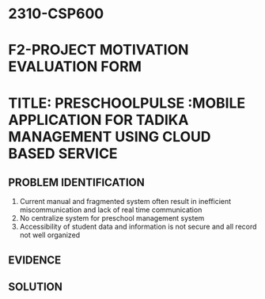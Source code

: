 # 2310-CSP600
# F2-PROJECT MOTIVATION EVALUATION FORM
# TITLE: PRESCHOOLPULSE :MOBILE APPLICATION FOR TADIKA MANAGEMENT USING CLOUD BASED SERVICE
## PROBLEM IDENTIFICATION

1. Current manual and fragmented system often result in inefficient miscommunication and lack of real time communication
2. No centralize system for preschool management system
3. Accessibility of student data and information is not secure and all record not well organized


## EVIDENCE



## SOLUTION

